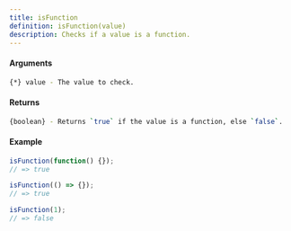 ```yaml
---
title: isFunction
definition: isFunction(value)
description: Checks if a value is a function.
---
```



#### Arguments


```bash
{*} value - The value to check.
```


#### Returns


```bash
{boolean} - Returns `true` if the value is a function, else `false`.
```


#### Example


```ts
isFunction(function() {});
// => true

isFunction(() => {});
// => true

isFunction(1);
// => false
```
